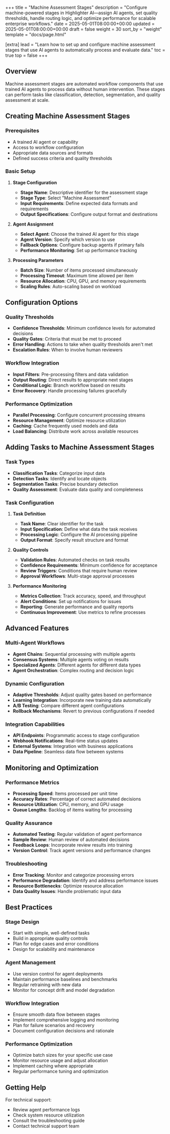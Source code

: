 +++
title = "Machine Assessment Stages"
description = "Configure machine-powered stages in Highlighter AI—assign AI agents, set quality thresholds, handle routing logic, and optimize performance for scalable enterprise workflows."
date = 2025-05-01T08:00:00+00:00
updated = 2025-05-01T08:00:00+00:00
draft = false
weight = 30
sort_by = "weight"
template = "docs/page.html"

[extra]
lead = "Learn how to set up and configure machine assessment stages that use AI agents to automatically process and evaluate data."
toc = true
top = false
+++

## Overview

Machine assessment stages are automated workflow components that use trained AI agents to process data without human intervention. These stages can perform tasks like classification, detection, segmentation, and quality assessment at scale.

## Creating Machine Assessment Stages

### Prerequisites
- A trained AI agent or capability
- Access to workflow configuration
- Appropriate data sources and formats
- Defined success criteria and quality thresholds

### Basic Setup

1. **Stage Configuration**
   - **Stage Name**: Descriptive identifier for the assessment stage
   - **Stage Type**: Select "Machine Assessment"
   - **Input Requirements**: Define expected data formats and requirements
   - **Output Specifications**: Configure output format and destinations

2. **Agent Assignment**
   - **Select Agent**: Choose the trained AI agent for this stage
   - **Agent Version**: Specify which version to use
   - **Fallback Options**: Configure backup agents if primary fails
   - **Performance Monitoring**: Set up performance tracking

3. **Processing Parameters**
   - **Batch Size**: Number of items processed simultaneously
   - **Processing Timeout**: Maximum time allowed per item
   - **Resource Allocation**: CPU, GPU, and memory requirements
   - **Scaling Rules**: Auto-scaling based on workload

## Configuration Options

### Quality Thresholds
- **Confidence Thresholds**: Minimum confidence levels for automated decisions
- **Quality Gates**: Criteria that must be met to proceed
- **Error Handling**: Actions to take when quality thresholds aren't met
- **Escalation Rules**: When to involve human reviewers

### Workflow Integration
- **Input Filters**: Pre-processing filters and data validation
- **Output Routing**: Direct results to appropriate next stages
- **Conditional Logic**: Branch workflow based on results
- **Error Recovery**: Handle processing failures gracefully

### Performance Optimization
- **Parallel Processing**: Configure concurrent processing streams
- **Resource Management**: Optimize resource utilization
- **Caching**: Cache frequently used models and data
- **Load Balancing**: Distribute work across available resources

## Adding Tasks to Machine Assessment Stages

### Task Types
- **Classification Tasks**: Categorize input data
- **Detection Tasks**: Identify and locate objects
- **Segmentation Tasks**: Precise boundary detection
- **Quality Assessment**: Evaluate data quality and completeness

### Task Configuration
1. **Task Definition**
   - **Task Name**: Clear identifier for the task
   - **Input Specification**: Define what data the task receives
   - **Processing Logic**: Configure the AI processing pipeline
   - **Output Format**: Specify result structure and format

2. **Quality Controls**
   - **Validation Rules**: Automated checks on task results
   - **Confidence Requirements**: Minimum confidence for acceptance
   - **Review Triggers**: Conditions that require human review
   - **Approval Workflows**: Multi-stage approval processes

3. **Performance Monitoring**
   - **Metrics Collection**: Track accuracy, speed, and throughput
   - **Alert Conditions**: Set up notifications for issues
   - **Reporting**: Generate performance and quality reports
   - **Continuous Improvement**: Use metrics to refine processes

## Advanced Features

### Multi-Agent Workflows
- **Agent Chains**: Sequential processing with multiple agents
- **Consensus Systems**: Multiple agents voting on results
- **Specialized Agents**: Different agents for different data types
- **Agent Orchestration**: Complex routing and decision logic

### Dynamic Configuration
- **Adaptive Thresholds**: Adjust quality gates based on performance
- **Learning Integration**: Incorporate new training data automatically
- **A/B Testing**: Compare different agent configurations
- **Rollback Mechanisms**: Revert to previous configurations if needed

### Integration Capabilities
- **API Endpoints**: Programmatic access to stage configuration
- **Webhook Notifications**: Real-time status updates
- **External Systems**: Integration with business applications
- **Data Pipeline**: Seamless data flow between systems

## Monitoring and Optimization

### Performance Metrics
- **Processing Speed**: Items processed per unit time
- **Accuracy Rates**: Percentage of correct automated decisions
- **Resource Utilization**: CPU, memory, and GPU usage
- **Queue Lengths**: Backlog of items waiting for processing

### Quality Assurance
- **Automated Testing**: Regular validation of agent performance
- **Sample Review**: Human review of automated decisions
- **Feedback Loops**: Incorporate review results into training
- **Version Control**: Track agent versions and performance changes

### Troubleshooting
- **Error Tracking**: Monitor and categorize processing errors
- **Performance Degradation**: Identify and address performance issues
- **Resource Bottlenecks**: Optimize resource allocation
- **Data Quality Issues**: Handle problematic input data

## Best Practices

### Stage Design
- Start with simple, well-defined tasks
- Build in appropriate quality controls
- Plan for edge cases and error conditions
- Design for scalability and maintenance

### Agent Management
- Use version control for agent deployments
- Maintain performance baselines and benchmarks
- Regular retraining with new data
- Monitor for concept drift and model degradation

### Workflow Integration
- Ensure smooth data flow between stages
- Implement comprehensive logging and monitoring
- Plan for failure scenarios and recovery
- Document configuration decisions and rationale

### Performance Optimization
- Optimize batch sizes for your specific use case
- Monitor resource usage and adjust allocation
- Implement caching where appropriate
- Regular performance tuning and optimization

## Getting Help

For technical support:
- Review agent performance logs
- Check system resource utilization
- Consult the troubleshooting guide
- Contact technical support team
